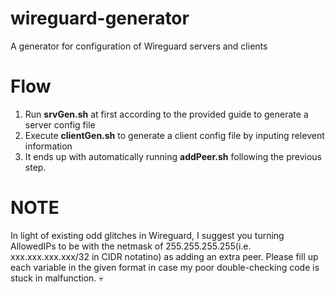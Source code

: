 # wireguard-generator
A generator for configuration of Wireguard servers and clients

# Flow
1. Run __srvGen.sh__ at first according to the provided guide to generate a server config file
2. Execute __clientGen.sh__ to generate a client config file by inputing relevent information
3. It ends up with automatically running __addPeer.sh__ following the previous step.

# NOTE
In light of existing odd glitches in Wireguard, I suggest you turning AllowedIPs to be with the netmask of 255.255.255.255(i.e. xxx.xxx.xxx.xxx/32 in CIDR notatino) as adding an extra peer.
Please fill up each variable in the given format in case my poor double-checking code is stuck in malfunction. 💀
